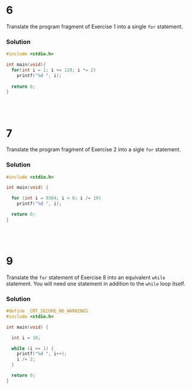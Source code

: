 # 6
Translate the program fragment of Exercise 1 into a single `for` statement.
<br>

### Solution
```c
#include <stdio.h>

int main(void){
  for(int i = 1; i <= 128; i *= 2)
    printf("%d ", i);
  
  return 0;
}
```
<br><br>


# 7
Translate the program fragment of Exercise 2 into a sigle `for` statement.
<br>

### Solution
```c
#include <stdio.h>

int main(void) {

  for (int i = 9384; i > 0; i /= 10)
    printf("%d ", i);

  return 0;
}
```
<br><br>


# 9
Translate the `for` statement of Exercise 8 into an equivalent `while` statement. You will need one statement in addition to the `while` loop itself.
<br>

### Solution
```c
#define _CRT_SECURE_NO_WARNINGS
#include <stdio.h>

int main(void) {

  int i = 10;

  while (i >= 1) {
    printf("%d ", i++);
    i /= 2;
  }

  return 0;
}
```